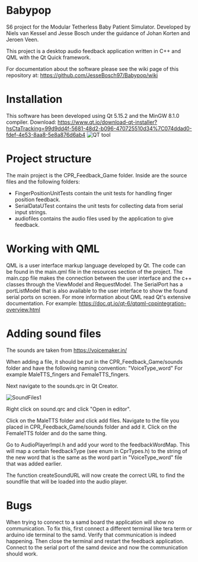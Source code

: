 # Babypop
S6 project for the Modular Tetherless Baby Patient Simulator. Developed by Niels van Kessel and Jesse Bosch under the guidance of Johan Korten and Jeroen Veen.

This project is a desktop audio feedback application written in C++ and QML with the Qt Quick framework.

For documentation about the software please see the wiki page of this repository at:
https://github.com/JesseBosch97/Babypop/wiki

# Installation
This software has been developed using Qt 5.15.2 and the MinGW 8.1.0 compiler. 
Download: https://www.qt.io/download-qt-installer?hsCtaTracking=99d9dd4f-5681-48d2-b096-470725510d34%7C074ddad0-fdef-4e53-8aa8-5e8a876d6ab4
![QT tool](https://user-images.githubusercontent.com/78701533/175053143-bcdb167d-bf5b-44c8-baa2-8e04e83a7112.PNG)

# Project structure 
The main project is the CPR_Feedback_Game folder. Inside are the source files and the following folders:
* FingerPositionUnitTests contain the unit tests for handling finger position feedback.
* SerialDataUTest contains the unit tests for collecting data from serial input strings.
* audiofiles contains the audio files used by the application to give feedback.


# Working with QML
QML is a user interface markup language developed by Qt. The code can be found in the main.qml file in the resources section of the project.
The main.cpp file makes the connection between the user interface and the c++ classes through the ViewModel and RequestModel.
The SerialPort has a portListModel that is also available to the user interface to show the found serial ports on screen.
For more information about QML read Qt's extensive documentation. For example:
https://doc.qt.io/qt-6/qtqml-cppintegration-overview.html



# Adding sound files

The sounds are taken from https://voicemaker.in/

When adding a file, it should be put in the CPR_Feedback_Game/sounds folder and have the following naming convention: "VoiceType_word"
For example MaleTTS_fingers and FemaleTTS_fingers.

Next navigate to the sounds.qrc in Qt Creator.

![SoundFiles1](https://user-images.githubusercontent.com/78701533/175053088-8645ab39-064a-45cb-a943-948131d1d8d6.PNG)


Right click on sound.qrc and click "Open in editor".

Click on the MaleTTS folder and click add files. Navigate to the file you placed in CPR_Feedback_Game/sounds folder and add it.
Click on the FemaleTTS folder and do the same thing.

Go to AudioPlayerImpl.h and add your word to the feedbackWordMap. This will map a certain feedbackType (see enum in CprTypes.h) to the string of the new word that is the same as the word part in "VoiceType_word" file that was added earlier. 

The function createSoundURL will now create the correct URL to find the soundfile that will be loaded
into the audio player.



# Bugs
When trying to connect to a samd board the application will show no communication. 
To fix this, first connect a different terminal like tera term or arduino ide terminal to the samd. 
Verify that communication is indeed happening. Then close the terminal and restart the feedback application. 
Connect to the serial port of the samd device and now the communication should work.



